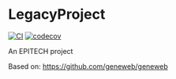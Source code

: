 # LegacyProject
[![CI](https://github.com/BenPali/LegacyProject/actions/workflows/ci.yml/badge.svg)](https://github.com/BenPali/LegacyProject/actions/workflows/ci.yml)
[![codecov](https://codecov.io/gh/BenPali/LegacyProject/branch/main/graph/badge.svg)](https://codecov.io/gh/BenPali/LegacyProject)

An EPITECH project

Based on: https://github.com/geneweb/geneweb
